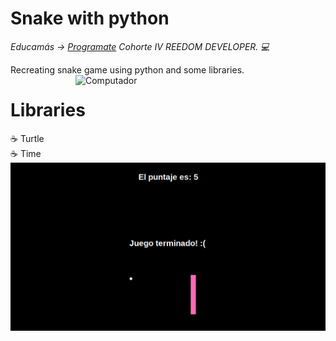 <h1>Snake with python</h1>

<p><em> Educamás -> <a href="https://educamas.com.co/">Programate</a> Cohorte IV REEDOM DEVELOPER. 💻 </br>
</em></p>

Recreating snake game using python and some libraries.
<img src="https://raw.githubusercontent.com/MicaelliMedeiros/micaellimedeiros/master/image/computer-illustration.png" min-width="400px" max-width="400px" width="400px" align="right" alt="Computador">

<h1>Libraries</h1>
☕ Turtle
<br>
☕ Time

<img src="./assets/snake_game.png" />


